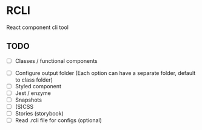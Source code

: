 # RCLI
React component cli tool

## TODO
* [ ] Classes / functional components
<!-- * [ ] Forms / redux containers? -->
* [ ] Configure output folder (Each option can have a separate folder, default to class folder)
* [ ] Styled component
* [ ] Jest / enzyme
* [ ] Snapshots
* [ ] (S)CSS
* [ ] Stories (storybook)
* [ ] Read .rcli file for configs (optional)
